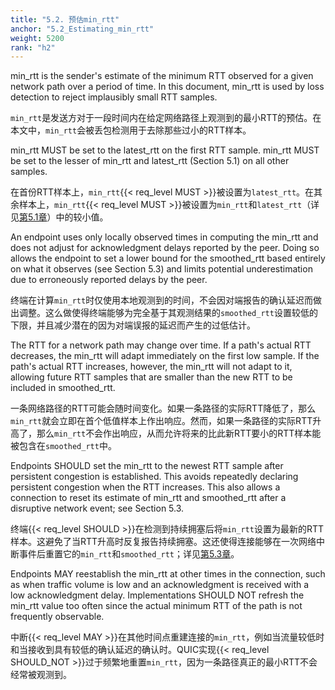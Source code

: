 ```yaml
---
title: "5.2. 预估min_rtt"
anchor: "5.2_Estimating_min_rtt"
weight: 5200
rank: "h2"
---
```


min_rtt is the sender's estimate of the minimum RTT observed for a given network path over a period of time. In this document, min_rtt is used by loss detection to reject implausibly small RTT samples.

`min_rtt`是发送方对于一段时间内在给定网络路径上观测到的最小RTT的预估。在本文中，`min_rtt`会被丢包检测用于去除那些过小的RTT样本。

min_rtt MUST be set to the latest_rtt on the first RTT sample. min_rtt MUST be set to the lesser of min_rtt and latest_rtt (Section 5.1) on all other samples.

在首份RTT样本上，`min_rtt`{{< req_level MUST >}}被设置为`latest_rtt`。在其余样本上，`min_rtt`{{< req_level MUST >}}被设置为`min_rtt`和`latest_rtt`（详见[第5.1章]()）中的较小值。

An endpoint uses only locally observed times in computing the min_rtt and does not adjust for acknowledgment delays reported by the peer. Doing so allows the endpoint to set a lower bound for the smoothed_rtt based entirely on what it observes (see Section 5.3) and limits potential underestimation due to erroneously reported delays by the peer.

终端在计算`min_rtt`时仅使用本地观测到的时间，不会因对端报告的确认延迟而做出调整。这么做使得终端能够为完全基于其观测结果的`smoothed_rtt`设置较低的下限，并且减少潜在的因为对端误报的延迟而产生的过低估计。

The RTT for a network path may change over time. If a path's actual RTT decreases, the min_rtt will adapt immediately on the first low sample. If the path's actual RTT increases, however, the min_rtt will not adapt to it, allowing future RTT samples that are smaller than the new RTT to be included in smoothed_rtt.

一条网络路径的RTT可能会随时间变化。如果一条路径的实际RTT降低了，那么`min_rtt`就会立即在首个低值样本上作出响应。然而，如果一条路径的实际RTT升高了，那么`min_rtt`不会作出响应，从而允许将来的比此新RTT要小的RTT样本能被包含在`smoothed_rtt`中。

Endpoints SHOULD set the min_rtt to the newest RTT sample after persistent congestion is established. This avoids repeatedly declaring persistent congestion when the RTT increases. This also allows a connection to reset its estimate of min_rtt and smoothed_rtt after a disruptive network event; see Section 5.3.

终端{{< req_level SHOULD >}}在检测到持续拥塞后将`min_rtt`设置为最新的RTT样本。这避免了当RTT升高时反复报告持续拥塞。这还使得连接能够在一次网络中断事件后重置它的`min_rtt`和`smoothed_rtt`；详见[第5.3章]()。

Endpoints MAY reestablish the min_rtt at other times in the connection, such as when traffic volume is low and an acknowledgment is received with a low acknowledgment delay. Implementations SHOULD NOT refresh the min_rtt value too often since the actual minimum RTT of the path is not frequently observable.

中断{{< req_level MAY >}}在其他时间点重建连接的`min_rtt`，例如当流量较低时和当接收到具有较低的确认延迟的确认时。QUIC实现{{< req_level SHOULD_NOT >}}过于频繁地重置`min_rtt`，因为一条路径真正的最小RTT不会经常被观测到。
